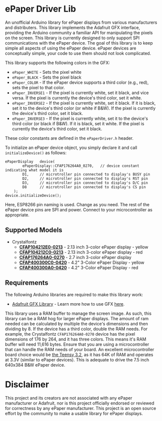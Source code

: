 # ePaper Driver Lib
An unofficial Arduino library for ePaper displays from various manufacturers and distributers. This library implements the Adafruit GFX interface, providing the Arduino community a familiar API for manipulating the pixels on the screen.  This library is currently designed to only support SPI communications with the ePaper device. The goal of this library is to keep simple all aspects of using the ePaper device. ePaper devices are conceptually simple, your code to use them should not look complicated.

This library supports the following colors in the GFX:

* `ePaper_WHITE` - Sets the pixel white
* `ePaper_BLACK` - Sets the pixel black
* `ePaper_COLOR` - If the ePaper device supports a third color (e.g., red), sets the pixel to that color.
* `ePaper_INVERSE1` - If the pixel is currently white, set it black, and vice versa. If the pixel is currently the device's third color, set it white.
* `ePaper_INVERSE2` - If the pixel is currently white, set it black. If it is black, set it to the device's third color (or white if B&W). If the pixel is currently the device's third color, set it black.
* `ePaper_INVERSE3` - If the pixel is currently white, set it to the device's third color (or black if B&W). If it is black, set it white. If the pixel is currently the device's third color, set it black.

These color constants are defined in the `ePaperDriver.h` header.

To initialize an ePaper device object, you simply declare it and call `initializeDevice()` as follows:
```
ePaperDisplay	device(
		ePaperDisplay::CFAP176264A0_0270,	// device constant indicating what model it is
		D1,		// microtroller pin connected to display's BUSY pin
		D2,		// microtroller pin connected to display's RST pin
		D3,		// microtroller pin connected to display's D/C pin
		D8		// microtroller pin connected to display's CS pin
	);
device.initializeDevice();
```
Here, ESP8266 pin naming is used. Change as you need. The rest of the ePaper device pins are SPI and power. Connect to your microcontroller as appropriate. 

## Supported Models

* Crystalfontz
    * **[CFAP104212E0-0213](https://www.crystalfontz.com/product/cfap104212e00213-yellow-black-white-epaper-display)** - 2.13 inch 3-color ePaper display - yellow
    * **[CFAP104212C0-0213](https://www.crystalfontz.com/product/cfap104212c00213-epaper-eink-color-display)** - 2.13 inch 3-color ePaper display - red
    * **[CFAP176264A0-0270](https://www.crystalfontz.com/product/cfap176264a00270-3-color-epaper-display)** - 2.7 inch 3-color ePaper display
    * **[CFAP400300C0-0420](https://www.crystalfontz.com/product/cfap400300c00420-400x300-3-color-epaper-display)** - 4.2" 3-Color ePaper Display - yellow
    * **[CFAP400300A0-0420](https://www.crystalfontz.com/product/cfap400300a00420-3-color-4-inch-epaper-display)** - 4.2" 3-Color ePaper Display - red

## Requirements
The following Arduino libraries are required to make this library work: 

* [Adafruit GFX Library](https://github.com/adafruit/Adafruit-GFX-Library) - Learn more how to use GFX [here](https://learn.adafruit.com/adafruit-gfx-graphics-library/).

This library uses a RAM buffer to manage the screen image. As such, this library can be a RAM hog for larger ePaper displays. The amount of ram needed can be calculated by multiple the device's dimensions and then dividing by 8. If the device has a third color, double the RAM needs. For example, the Crystalfontz `CFAP176264A0-0270` device has the pixel dimensions of 176 by 264, and it has three colors. This means it's RAM buffer will need 11,616 bytes. Ensure that you are using a microcontroller that can handle the RAM needs of your board. An excellent microcontroller board choice would be [the Teensy 3.2](https://www.pjrc.com/store/teensy32.html), as it has 64K of RAM and operates at 3.3V (similar to ePaper devices). This is adequate to drive the 7.5 inch 640x384 B&W ePaper device. 

# Disclaimer 

This project and its creators are not associated with any ePaper manufacturer or Adafruit, nor is this project officially endorsed or reviewed for correctness by any ePaper manufacturer. This project is an open source effort by the community to make a usable library for ePaper displays.
